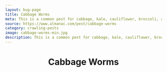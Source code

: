 ```yaml
---
layout: bug-page
title: Cabbage Worms
meta: This is a common pest for cabbage, kale, cauliflower, broccoli, and other members of the cabbage vegetable family.
source: https://www.almanac.com/pest/cabbage-worms
category: crawling-pests
image: cabbage-worms-min.jpg
description: This is a common pest for cabbage, kale, cauliflower, broccoli, and other members of the cabbage vegetable family. Do not be overly concerned if you see a hole in a leaf; plants can withstand much leaf loss without consequence. It is during seedling establishment or early head formation that plants will incur true damage to their growth and yield.</p> <b>HOW TO IDENTIFY CABBAGE WORMS</b> <p>Cabbage worms are velvety green larvae. They have a few faint yellow stripes. They are not to be confused with cabbage loopers, which are yellow-green caterpillars. Unlike cabbageworms, cabbage loopers raise and lower their bodies as they move because they have no middle legs. Cabbage worms become cabbage white butterflies, which are mostly white with a few black markings. Cabbage white butterflies might seem like a pretty addition to the garden, but they are probably laying eggs on the undersides of leaves. Where you find cabbage worms and cabbage loopers, you also might find the eggs and larvae of the diamondback moth and the zebra caterpillar. The camouflage of these creatures is excellent, so you will often see the frass, or fecal matter, that they leave behind before you see them.
---
```


<header>
	<h1>Cabbage Worms</h1>
</header>
